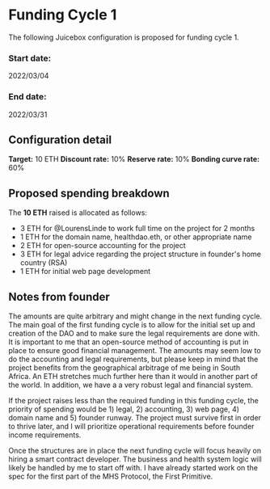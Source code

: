 # Funding Cycle 1

The following Juicebox configuration is proposed for funding cycle 1.

### Start date:
2022/03/04

### End date:
2022/03/31

## Configuration detail
**Target:** 10 ETH
**Discount rate:** 10%
**Reserve rate:** 10%
**Bonding curve rate:** 60%

## Proposed spending breakdown
The **10 ETH** raised is allocated as follows:
- 3 ETH for @LourensLinde to work full time on the project for 2 months
- 1 ETH for the domain name, healthdao.eth, or other appropriate name
- 2 ETH for open-source accounting for the project
- 3 ETH for legal advice regarding the project structure in founder's home country (RSA)
- 1 ETH for initial web page development

## Notes from founder

The amounts are quite arbitrary and might change in the next funding cycle. The main goal of the first funding cycle is to allow for the initial set up and creation of the DAO and to make sure the legal requirements are done with. It is important to me that an open-source method of accounting is put in place to ensure good financial management. The amounts may seem low to do the accounting and legal requirements, but please keep in mind that the project benefits from the geographical arbitrage of me being in South Africa. An ETH stretches much further here than it would in another part of the world. In addition, we have a a very robust legal and financial system. 

If the project raises less than the required funding in this funding cycle, the priority of spending would be 1) legal, 2) accounting, 3) web page, 4) domain name and 5) founder runway. The project must survive first in order to thrive later, and I will prioritize operational requirements before founder income requirements.

Once the structures are in place the next funding cycle will focus heavily on hiring a smart contract developer. The business and health system logic will likely be handled by me to start off with. I have already started work on the spec for the first part of the MHS Protocol, the First Primitive.
